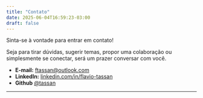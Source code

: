 ```yaml
---
title: "Contato"
date: 2025-06-04T16:59:23-03:00
draft: false
---
```


Sinta-se à vontade para entrar em contato!

Seja para tirar dúvidas, sugerir temas, propor uma colaboração ou simplesmente se conectar, será um prazer conversar com você.

- **E-mail:** [ftassan@outlook.com](mailto:ftassan@outlook.com)
- **LinkedIn:** [linkedin.com/in/flavio-tassan](https://www.linkedin.com/in/flavio-tassan)
- **Github** [@tassan](https://github.com/tassan)

<!-- Se preferir, preencha o formulário abaixo e responderei o mais breve possível. -->

<!-- Opcionalmente, insira aqui o código de um formulário integrado, caso utilize um serviço como Formspree, Google Forms ou Netlify Forms. -->

---
